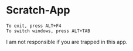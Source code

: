 # Scratch-App
```My Scratch app. Needs internet.
To exit, press ALT+F4
To switch windows, press ALT+TAB
```

I am not responsible if you are trapped in this app.
